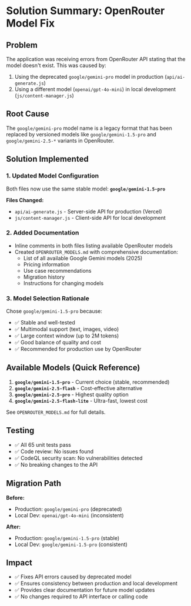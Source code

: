 # Solution Summary: OpenRouter Model Fix

## Problem
The application was receiving errors from OpenRouter API stating that the model doesn't exist. This was caused by:
1. Using the deprecated `google/gemini-pro` model in production (`api/ai-generate.js`)
2. Using a different model (`openai/gpt-4o-mini`) in local development (`js/content-manager.js`)

## Root Cause
The `google/gemini-pro` model name is a legacy format that has been replaced by versioned models like `google/gemini-1.5-pro` and `google/gemini-2.5-*` variants in OpenRouter.

## Solution Implemented

### 1. Updated Model Configuration
Both files now use the same stable model: **`google/gemini-1.5-pro`**

**Files Changed:**
- `api/ai-generate.js` - Server-side API for production (Vercel)
- `js/content-manager.js` - Client-side API for local development

### 2. Added Documentation
- Inline comments in both files listing available OpenRouter models
- Created `OPENROUTER_MODELS.md` with comprehensive documentation:
  - List of all available Google Gemini models (2025)
  - Pricing information
  - Use case recommendations
  - Migration history
  - Instructions for changing models

### 3. Model Selection Rationale
Chose `google/gemini-1.5-pro` because:
- ✅ Stable and well-tested
- ✅ Multimodal support (text, images, video)
- ✅ Large context window (up to 2M tokens)
- ✅ Good balance of quality and cost
- ✅ Recommended for production use by OpenRouter

## Available Models (Quick Reference)

1. **`google/gemini-1.5-pro`** - Current choice (stable, recommended)
2. **`google/gemini-2.5-flash`** - Cost-effective alternative
3. **`google/gemini-2.5-pro`** - Highest quality option
4. **`google/gemini-2.5-flash-lite`** - Ultra-fast, lowest cost

See `OPENROUTER_MODELS.md` for full details.

## Testing
- ✅ All 65 unit tests pass
- ✅ Code review: No issues found
- ✅ CodeQL security scan: No vulnerabilities detected
- ✅ No breaking changes to the API

## Migration Path
**Before:**
- Production: `google/gemini-pro` (deprecated)
- Local Dev: `openai/gpt-4o-mini` (inconsistent)

**After:**
- Production: `google/gemini-1.5-pro` (stable)
- Local Dev: `google/gemini-1.5-pro` (consistent)

## Impact
- ✅ Fixes API errors caused by deprecated model
- ✅ Ensures consistency between production and local development
- ✅ Provides clear documentation for future model updates
- ✅ No changes required to API interface or calling code
